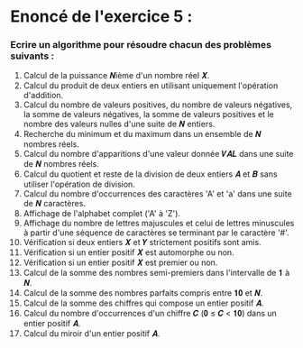 # Enoncé de l'exercice 5 :
### Ecrire un algorithme pour résoudre chacun des problèmes suivants :
1. Calcul de la puissance 𝑵ième d'un nombre réel 𝑿.
2. Calcul du produit de deux entiers en utilisant uniquement l'opération d'addition.
3. Calcul du nombre de valeurs positives, du nombre de valeurs négatives, la somme de
valeurs négatives, la somme de valeurs positives et le nombre des valeurs nulles d'une
suite de 𝑵 entiers.
4. Recherche du minimum et du maximum dans un ensemble de 𝑵 nombres réels.
5. Calcul du nombre d'apparitions d'une valeur donnée 𝑽𝑨𝑳 dans une suite de 𝑵
nombres réels.
6. Calcul du quotient et reste de la division de deux entiers 𝑨 et 𝑩 sans utiliser l'opération
de division.
7. Calcul du nombre d'occurrences des caractères 'A' et 'a' dans une suite de 𝑵 caractères.
8. Affichage de l'alphabet complet ('A' à 'Z').
9. Affichage du nombre de lettres majuscules et celui de lettres minuscules à partir d'une
séquence de caractères se terminant par le caractère '#'.
10. Vérification si deux entiers 𝑿 et 𝒀 strictement positifs sont amis.
11. Vérification si un entier positif 𝑿 est automorphe ou non.
12. Vérification si un entier positif 𝑿 est premier ou non.
13. Calcul de la somme des nombres semi-premiers dans l'intervalle de 𝟏 à 𝑵.
14. Calcul de la somme des nombres parfaits compris entre 𝟏𝟎 et 𝑵.
15. Calcul de la somme des chiffres qui compose un entier positif 𝑨.
16. Calcul du nombre d'occurrences d'un chiffre 𝑪 (𝟎 ≤ 𝑪 < 𝟏𝟎) dans un entier positif 𝑨.
17. Calcul du miroir d'un entier positif 𝑨.
